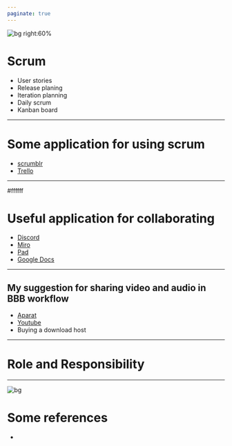 ```yaml
---
paginate: true
---
```

![bg right:60%](https://www.tnpvisualworkplace.com/static/upload/full/14600524-9db4-4a71-a017-5404131e0290/The+Scrum+board.jpg)

# Scrum

- User stories
- Release planing
- Iteration planning
- Daily scrum
- Kanban board

---
# Some application for using scrum

-   [scrumblr](http://scrumblr.ca/)
-   [Trello](https://trello.com/)

---

#ffffff

# Useful application for collaborating

- [Discord](https://discord.com)
- [Miro](https://miro.com/)
- [Pad](https://pad.riseup.net/)
- [Google Docs](https://docs.google.com)

---

## My suggestion for sharing video and audio in BBB workflow

- [Aparat](https://www.aparat.com/)
- [Youtube](https://www.youtube.com/)
- Buying a download host

---

# Role and Responsibility


---

![bg](orange)

# Some references

-  



